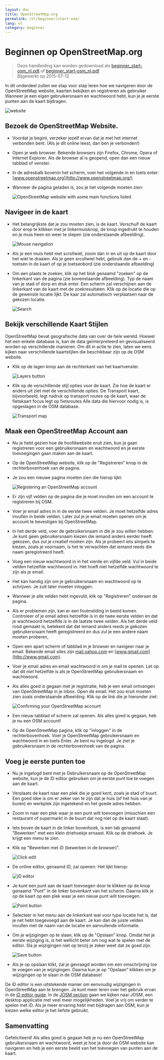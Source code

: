 ```yaml
---
layout: doc
title: OpenStreetMap.org
permalink: /nl/beginner/start-osm/
lang: nl
category: beginner
---
```


Beginnen op OpenStreetMap.org
====================================

> Deze handleiding kan worden gedownload als [beginner_start-osm_nl.odt](/files/beginner_start-osm_nl.odt) of [beginner_start-osm_nl.pdf](/files/beginner_start-osm_nl.pdf)  
> Bijgewerkt op 2015-07-12  

In dit onderdeel zullen we stap voor stap leren hoe we navigeren door de
OpenStreetMap website, kaarten bekijken en registreren als gebruiker
Wanneer je een eigen gebruikersnaam en wachtwoord hebt, kun je
je eerste punten aan de kaart bijdragen.

![website][]

Bezoek de OpenStreetMap Website.
-------------------------------

- Voordat je begint, verzeker jezelf ervan dat je met het internet verbonden bent.
    (Als je dit online leest, dan ben je verbonden!)
- Open je web browser. Bekende browsers zijn Firefox, Chrome, Opera of Internet
    Explorer. Als de browser al is geopend, open dan een nieuw tabblad of venster.
- In de adresbalk bovenin het scherm, voer het volgende in en toets enter:
    [www.openstreetmap.org](http://www.openstreetmap.org/)
- Wanneer de pagina geladen is, zou je het volgende moeten
    zien:

    ![OpenStreetMap website with some main functions listed][]

Navigeer in de kaart
----------------

- Het belangrijkste dat je zou moeten zien, is de kaart. Verschuif de kaart door erop te klikken
    met je linkermuisknop, de knop ingedrukt te houden en
    je muis heen en weer te slepen (zie onderstaande afbeelding).

    ![Mouse navigation][]

- Als je een muis hebt met scrollwiel, zoom dan in en uit op de kaart
    door het wiel te draaien. Als je geen srcollwiel hebt, gebruik dan de +
    en - toetsen in de kaart of op je toetsenbord (zie onderstaande
    afbeelding)
- Om een plaats te zoeken, klik op het blok genaamd "zoeken" op
    de linkerkant van de pagina (zie bovenstaande afbeelding). Typ de naam van
    je stad of dorp en druk enter. Een scherm zal verschijnen 
    aan de linkerkant van de kaart met de zoekresultaten. Klik op de
    locatie die op de gewenste locatie lijkt. De kaar zal
    automatisch verplaatsen naar de gekozen locatie.

    ![Search][]
   

Bekijk verschillende Kaart Stijlen
------------------------

OpenStreetMap bevat geografische data van over de hele wereld. Hoewel
het een enkele database is, kan de data geïnterpreteerd en gevisualiseerd worden
op verschillende manieren. Om dit in actie te zien, laten we eens kijken naar verschillende kaartstijlen
die beschikbaar zijn op de OSM website.

- Klik op de lagen knop aan de rechterkant van het kaartvenster.

    ![Layers button][]

- Klik op de verschillende stijl opties voor de kaart. Zie hoe de kaart
    er anders uit ziet met de verschillende opties. De Transport kaart, bijvoorbeeld, legt nadruk op
    transport routes op de kaart, waar de fietskaart focus legt op fietsroutes
    Alle data die hiervoor nodig is, is opgeslagen in de OSM
    database.

    ![Transport map][]

Maak een OpenStreetMap Account aan
-------------------------------

- Nu je hebt gezien hoe de hoofdwebsite eruit zien, kun je gaan
    registreren voor een gebruikersnaam en wachtwoord en je eerste toevoegingen gaan maken
    aan de kaart.
- Op de OpenStreetMap website, klik op de "Registreren" knop in de rechterbovenhoek
    van de pagina.
- Je zou een nieuwe pagina moeten zien die hierop lijkt:

    ![Registering an OpenStreetMap account][]

- Er zijn vijf velden op de pagina die je moet invullen om
    een account te registreren bij OSM.  
- Voer je email adres in in de eerste twee velden. Je moet
    hetzelfde adres invullen in beide velden. Later zul je 
    je email moeten openen om je account te bevestigen bij OpenStreetMap.
- In het derde veld, voer de gebruikersnaam in die je zou willen hebben.
    Je kunt geen gebruikersnaam kiezen die iemand anders
    eerder heeft gekozen, dus zul je creatief moeten zijn. Als je probeert
    iets simpels te kiezen, zoals je voornaam, is het te verwachten dat iemand
    reeds die naam geregistreerd heeft.
- Voeg een nieuw wachtwoord in in het vierde en vijfde veld. Vul in beide
    velden hetzelfde wachtwoord in. Het hoeft niet hetzelfde wachtwoord te zijn
    als je email.
- Het kan handig zijn om je gebruikersnaam en wachtwoord op te schrijven. Je zult
    later moeten inloggen.
- Wanneer je alle velden hebt ingevuld, klik op "Registreren" onderaan
    de pagina.
- Als er problemen zijn, kan er een foutmelding in beeld komen. Controleer of
    je email adres hetzelfde is in de twee eerste velden en dat 
    je wachtwoord hetzelfde is in de laatste twee velden. Als het derde veld
    rood gemaakt is, betekent dat dat iemand anders reeds je gekozen
    gebruikersnaam heeft geregistreerd en dus zul je een andere naam moeten proberen,
- Open een apart scherm of tabblad in je browser en navigeer
    naar je email. Bekende email sites zijn  [mail.yahoo.com](http://mail.yahoo.com)
    en [www.gmail.com](http://www.gmail.com).
- Voer je email adres en email wachtwoord in om je mail te openen.
    Let op dat dit _niet_ hetzelfde is als je OpenStreetMap gebruikersnaam en
    wachtwoord.
- Als alles goed is gegaan met je registratie, heb je een
    email ontvangen van OpenStreetMap in je inbox. Open de email. Het zou 
    eruit moeten zien zoals onderstaande afbeelding. Klik op de link die je hieronder
    ziet:

    ![Confirming your OpenStreetMap account][]

- Een nieuw tabblad of scherm zal openen. Als alles goed is gegaan, heb je
    nu een OSM account!  
- Op de OpenStreetMap pagina, klik op "inloggen" in de rechterbovenhoek.
    Voer je OpenStreetMap gebruikersnaam en wachtwoord in en toets Enter. Je
    bent nu ingelogd. Je ziet je gebruikersnaam in de rechterbovenhoek
    van de pagina.

Voeg je eerste punten toe
------------------------

- Nu je ingelogd bent met je Gebruikersnaam op de OpenStreetMap
    website, kun je de iD editor gebruiken om je eerste punt toe te voegen aan
    de kaart.
- Verplaats de kaart naar een plek die je goed kent, zoals je stad
    of buurt. Een goed idee is om er zeker van te zijn dat je huis (of het huis van je buren) en werkplek zijn ingetekend en het goede adres hebben. 
- Zoom in naar een plek waar je een punt wilt toevoegen (misschien een restaurant of supermarkt in de buurt dat nog niet op de kaart staat).
- Iets boven de kaart in de linker bovenhoek, is een tab genaamd "Bewerken" met een klein
    driehoekje ernaast. Klik op de driehoek. Je krijgt een menu
    te zien.
- Klik op "Bewerken met iD (bewerken in de browser)".

    ![Click edit][]

- De online editor, genaamd iD, zal openen. Het lijkt hierop:

    ![iD editor][]

- Je kunt een punt aan de kaart toevoegen door te klikken op de knop genaamd "Punt" in
    de linker bovenkant van het scherm. Daarna klik je op de kaart op een plek waar je een nieuw
    punt wilt toevoegen.

    ![Point button][]    

- Selecteer in het menu aan de linkerkant wat voor type locatie het is, dat je net
    hebt toegevoegd aan de kaart. Je kan dan de juiste velden invullen met de naam van de locatie
    en aanvullende informatie.  
- Om je wijzigingen op te slaan, klik op de "Opslaan" knop. Omdat het je eerste
    wijziging is, is het wellicht beter om nog wat te spelen met de editor. Sla je wijzigingen niet op
    tenzij je zeker weet dat ze goed zijn.

    ![Save button][]    

- Als je op opslaan klikt, zal je gevraagd worden om een omschrijving toe te voegen van je wijzigingen.
    Daarna kun je op "Opslaan" klikken om je wijzigingen op te slaan in de
    OSM database!


De iD editor is een uitstekende manier om eenvoudig wijzigingen in OpenStreetMap aan te brengen. Je kunt meer leren over het gebruik ervan in de [iD editor guide](/nl/beginner/id-editor/). In de [JOSM section](/nl/josm/)
gaan we kijken naar JOSM, een desktop applicatie met veel meer mogelijkheden. Voel je vrij om 
verder te spelen met iD. Als je meer ervaring hebt met bijdragen aan OSM, kun je kiezen
welke editor je het liefste gebruikt.

Samenvatting
-------

Gefeliciteerd! Als alles goed is gegaan heb je nu een OpenStreetMap gebruikersnaam
en wachtwoord, weet je hoe je door de OSM website kan navigeren en heb je
een eerste beeld van het toevoegen van punten aan de kaart.



[website]: /images/beginner/start-osm_website.png
[OpenStreetMap website with some main functions listed]: /images/beginner/osm-website-main-functions.png
[Mouse navigation]: /images/beginner/mouse-navigation.png
[Search]: /images/beginner/search.png
[Layers button]: /images/beginner/layers.png
[Transport map]: /images/beginner/transport-map.png
[Registering an OpenStreetMap account]: /images/beginner/registering-account.png
[Confirming your OpenStreetMap account]: /images/beginner/confirming-account.png
[Click edit]: /images/beginner/click-edit.png
[iD editor]: /images/beginner/id-editor.png
[Point button]: /images/beginner/point-button.png
[Save button]: /images/beginner/save-button.png
